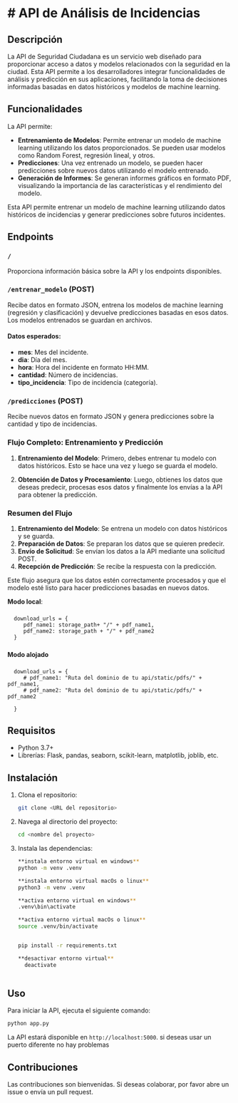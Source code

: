 
# # API de Análisis de Incidencias

## Descripción

La API de Seguridad Ciudadana es un servicio web diseñado para proporcionar acceso a datos y modelos relacionados con la seguridad en la ciudad. Esta API permite a los desarrolladores integrar funcionalidades de análisis y predicción en sus aplicaciones, facilitando la toma de decisiones informadas basadas en datos históricos y modelos de machine learning.

## Funcionalidades

La API permite:

- **Entrenamiento de Modelos**: Permite entrenar un modelo de machine learning utilizando los datos proporcionados. Se pueden usar modelos como Random Forest, regresión lineal, y otros.
- **Predicciones**: Una vez entrenado un modelo, se pueden hacer predicciones sobre nuevos datos utilizando el modelo entrenado.
- **Generación de Informes**: Se generan informes gráficos en formato PDF, visualizando la importancia de las características y el rendimiento del modelo.


Esta API permite entrenar un modelo de machine learning utilizando datos históricos de incidencias y generar predicciones sobre futuros incidentes.

## Endpoints

### `/`
Proporciona información básica sobre la API y los endpoints disponibles.

### `/entrenar_modelo` (POST)
Recibe datos en formato JSON, entrena los modelos de machine learning (regresión y clasificación) y devuelve predicciones basadas en esos datos. Los modelos entrenados se guardan en archivos.

#### Datos esperados:
- **mes**: Mes del incidente.
- **dia**: Día del mes.
- **hora**: Hora del incidente en formato HH:MM.
- **cantidad**: Número de incidencias.
- **tipo_incidencia**: Tipo de incidencia (categoría).

### `/predicciones` (POST)
Recibe nuevos datos en formato JSON y genera predicciones sobre la cantidad y tipo de incidencias.


### Flujo Completo: Entrenamiento y Predicción

1. **Entrenamiento del Modelo**: Primero, debes entrenar tu modelo con datos históricos. Esto se hace una vez y luego se guarda el modelo.

2. **Obtención de Datos y Procesamiento**: Luego, obtienes los datos que deseas predecir, procesas esos datos y finalmente los envías a la API para obtener la predicción.


### Resumen del Flujo

1. **Entrenamiento del Modelo**: Se entrena un modelo con datos históricos y se guarda.
2. **Preparación de Datos**: Se preparan los datos que se quieren predecir.
3. **Envío de Solicitud**: Se envían los datos a la API mediante una solicitud POST.
4. **Recepción de Predicción**: Se recibe la respuesta con la predicción.

Este flujo asegura que los datos estén correctamente procesados y que el modelo esté listo para hacer predicciones basadas en nuevos datos.

**Modo local**:
###
      download_urls = {
         pdf_name1: storage_path+ "/" + pdf_name1,
         pdf_name2: storage_path + "/" + pdf_name2
      }
###

**Modo alojado**
###
      download_urls = {
         # pdf_name1: "Ruta del dominio de tu api/static/pdfs/" + pdf_name1,
         # pdf_name2: "Ruta del dominio de tu api/static/pdfs/" + pdf_name2
    
      }
###

## Requisitos
- Python 3.7+
- Librerías: Flask, pandas, seaborn, scikit-learn, matplotlib, joblib, etc.


## Instalación

1. Clona el repositorio:
   ```bash
   git clone <URL del repositorio>
   ```
2. Navega al directorio del proyecto:
   ```bash
   cd <nombre del proyecto>
   ```
3. Instala las dependencias:
   ```bash
   **instala entorno virtual en windows**
   python -m venv .venv

   **instala entorno virtual macOs o linux**
   python3 -m venv .venv

   **activa entorno virtual en windows**
   .venv\bin\activate

   **activa entorno virtual macOs o linux**
   source .venv/bin/activate
   ```
   ```bash
   
   pip install -r requirements.txt

   **desactivar entorno virtual**
     deactivate
   ```  
   ```
## Uso

Para iniciar la API, ejecuta el siguiente comando:
```bash
python app.py
```

La API estará disponible en `http://localhost:5000`. si deseas usar un puerto diferente no hay problemas

## Contribuciones

Las contribuciones son bienvenidas. Si deseas colaborar, por favor abre un issue o envía un pull request.

